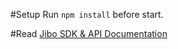 #Setup
Run `npm install` before start.

#Read
[Jibo SDK & API Documentation](https://developers.jibo.com/sdk/docs/)
